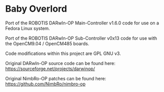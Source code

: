 # Baby Overlord

Port of the ROBOTIS DARwIn-OP Main-Controller v1.6.0 code for use on a Fedora Linux system.

Port of the ROBOTIS DARwIn-OP Sub-Controller v0x13 code for use with the OpenCM9.04 /
OpenCM485 boards.

Code modifications within this project are GPL GNU v3.

Original DARwIn-OP source code can be found here:
https://sourceforge.net/projects/darwinop/

Original NimbRo-OP patches can be found here:
https://github.com/NimbRo/nimbro-op
